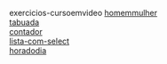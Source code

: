 exercicios-cursoemvideo 
<a href='https://gabrielryanft.github.io/learning/cursoemvideo/javascript/exercicios-cursoemvideo/homemmulher/' target='_blank' rel='next'>homemmulher</a><br/>
<a href='https://gabrielryanft.github.io/learning/cursoemvideo/javascript/exercicios-cursoemvideo/tabuada/' target='_blank' rel='next'>tabuada</a><br/>
<a href='https://gabrielryanft.github.io/learning/cursoemvideo/javascript/exercicios-cursoemvideo/contador/' target='_blank' rel='next'>contador</a><br/>
<a href='https://gabrielryanft.github.io/learning/cursoemvideo/javascript/exercicios-cursoemvideo/lista-com-select/' target='_blank' rel='next'>lista-com-select</a><br/>
<a href='https://gabrielryanft.github.io/learning/cursoemvideo/javascript/exercicios-cursoemvideo/horadodia/' target='_blank' rel='next'>horadodia</a><br/>
